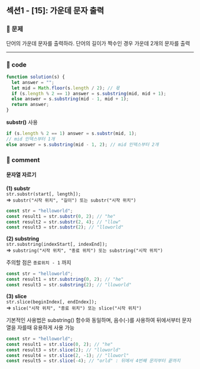 ## 섹션1 - [15]: 가운데 문자 출력

### 🌴 문제

단어의 가운데 문자를 출력하라. 단어의 길이가 짝수인 경우 가운데 2개의 문자를 출력

---

### 🤠 code

```js
function solution(s) {
  let answer = "";
  let mid = Math.floor(s.length / 2); // 몫
  if (s.length % 2 == 1) answer = s.substring(mid, mid + 1);
  else answer = s.substring(mid - 1, mid + 1);
  return answer;
}
```

**substr()** 사용

```js
if (s.length % 2 == 1) answer = s.substr(mid, 1);
// mid 인덱스부터 1개
else answer = s.substring(mid - 1, 2); // mid 인덱스부터 2개
```

### 📙 comment

#### 문자열 자르기

**(1) substr** <br>
`str.substr(start[, length]); `<br>
=> `substr("시작 위치", "길이") 또는 substr("시작 위치")`<br>

```js
const str = "helloworld";
const result1 = str.substr(0, 2); // "he"
const result2 = str.substr(2, 4); // "llow"
const result3 = str.substr(2); // "lloworld"
```

**(2) substring** <br>
`str.substring(indexStart[, indexEnd]);` <br>
=> `substring("시작 위치", "종료 위치") 또는 substring("시작 위치")`<br>

주의할 점은 `종료위치 - 1` 까지

```js
const str = "helloworld";
const result1 = str.substring(0, 2); // "he"
const result3 = str.substring(2); // "lloworld"
```

**(3) slice** <br>
`str.slice(beginIndex[, endIndex]);`<br>
=> `slice("시작 위치", "종료 위치") 또는 slice("시작 위치")`<br>

기본적인 사용법은 substring() 함수와 동일하며, 음수(-)를 사용하여 뒤에서부터 문자열을 자를때 유용하게 사용 가능

```js
const str = "helloworld";
const result1 = str.slice(0, 2); // "he"
const result3 = str.slice(2); // "lloworld"
const result4 = str.slice(2, -1); // "lloworl"
const result5 = str.slice(-4); // "orld" : 뒤에서 4번째 문자부터 끝까지
```
